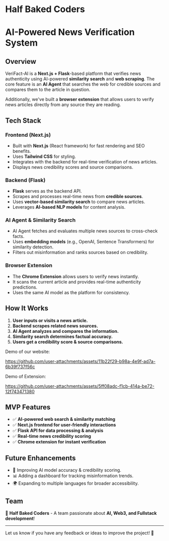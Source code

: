# Half Baked Coders

# AI-Powered News Verification System

## Overview
VeriFact-AI is a **Next.js + Flask**-based platform that verifies news authenticity using AI-powered **similarity search** and **web scraping**. The core feature is an **AI Agent** that searches the web for credible sources and compares them to the article in question.

Additionally, we've built a **browser extension** that allows users to verify news articles directly from any source they are reading.

## Tech Stack
### Frontend (Next.js)
- Built with **Next.js** (React framework) for fast rendering and SEO benefits.
- Uses **Tailwind CSS** for styling.
- Integrates with the backend for real-time verification of news articles.
- Displays news credibility scores and source comparisons.

### Backend (Flask)
- **Flask** serves as the backend API.
- Scrapes and processes real-time news from **credible sources**.
- Uses **vector-based similarity search** to compare news articles.
- Leverages **AI-based NLP models** for content analysis.

### AI Agent & Similarity Search
- AI Agent fetches and evaluates multiple news sources to cross-check facts.
- Uses **embedding models** (e.g., OpenAI, Sentence Transformers) for similarity detection.
- Filters out misinformation and ranks sources based on credibility.

### Browser Extension
- The **Chrome Extension** allows users to verify news instantly.
- It scans the current article and provides real-time authenticity predictions.
- Uses the same AI model as the platform for consistency.

## How It Works
1. **User inputs or visits a news article.**
2. **Backend scrapes related news sources.**
3. **AI Agent analyzes and compares the information.**
4. **Similarity search determines factual accuracy.**
5. **Users get a credibility score & source comparisons.**

Demo of our website:

https://github.com/user-attachments/assets/11b22f29-b98a-4e9f-ad7a-6b39f737f56c

Demo of Extension:

https://github.com/user-attachments/assets/5ff08adc-f1cb-414a-be72-12f743471380


## MVP Features
- ✅ **AI-powered web search & similarity matching**
- ✅ **Next.js frontend for user-friendly interactions**
- ✅ **Flask API for data processing & analysis**
- ✅ **Real-time news credibility scoring**
- ✅ **Chrome extension for instant verification**

## Future Enhancements
- 🔄 Improving AI model accuracy & credibility scoring.
- 📊 Adding a dashboard for tracking misinformation trends.
- 🌍 Expanding to multiple languages for broader accessibility.

## Team
🚀 **Half Baked Coders** - A team passionate about **AI, Web3, and Fullstack development**!

---
Let us know if you have any feedback or ideas to improve the project! 🚀

